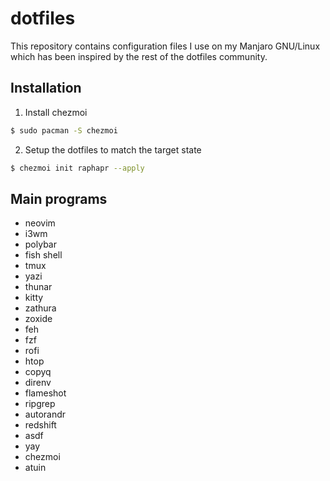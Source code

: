 # dotfiles

This repository contains configuration files I use on my Manjaro GNU/Linux which has been inspired by the rest of the dotfiles community.

## Installation

1. Install chezmoi

```bash
$ sudo pacman -S chezmoi
```

2. Setup the dotfiles to match the target state

```bash
$ chezmoi init raphapr --apply
```

## Main programs

- neovim
- i3wm
- polybar
- fish shell
- tmux
- yazi
- thunar
- kitty
- zathura
- zoxide
- feh
- fzf
- rofi
- htop
- copyq
- direnv
- flameshot
- ripgrep
- autorandr
- redshift
- asdf
- yay
- chezmoi
- atuin
